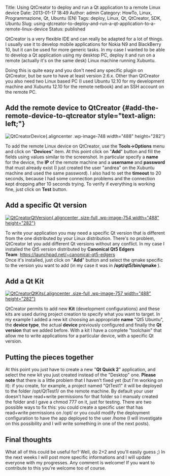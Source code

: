 Title: Using QtCreator to deploy and run a Qt application to a remote Linux device
Date: 2013-01-17 18:49
Author: admin
Category: HowTo, Linux, Programmazione, Qt, Ubuntu (EN)
Tags: deploy, Linux, Qt, QtCreator, SDK, Ubuntu
Slug: using-qtcreator-to-deploy-and-run-a-qt-application-to-a-remote-linux-device
Status: published

QtCreator is a very flexible IDE and can really be adapted for a lot of
things. I usually use it to develop mobile applications for Nokia N9 and
BlackBerry 10, but it can be used for more generic tasks. In my case I
wanted to be able to develop a Qt application using my desktop PC,
deploy it and run on a remote (actually it's on the same desk) Linux
machine running Xubuntu.

Doing this is quite easy and you don't need any specific plugin on
QtCreator, but be sure to have at least version 2.6.x. Other than
QtCreator you also need two Linux based PC (I used Ubuntu 12.10 for my
development machine and Xubuntu 12.10 for the remote netbook) and an SSH
account on the remote PC.

Add the remote device to QtCreator {#add-the-remote-device-to-qtcreator style="text-align: left;"}
----------------------------------

![QtCreatorDevice](http://www.andreagrandi.it/wp-content/uploads/2013/01/QtCreatorDevice.png){.aligncenter
.wp-image-748 width="488" height="282"}

To add the remote Linux device on QtCreator, use the
**Tools-&gt;Options** menu and click on "**Devices**" item. At this
point click on "**Add**" button and fill the fields using values similar
to the screenshot. In particular specify a **name** for the device, the
**IP** of the remote machine and a **username** and **password** that
must already exist (I just created the user "andrea" on the Xubuntu
machine and used the same password). I also had to set the **timeout**
to 20 seconds, because I had some connection problems and the connection
kept dropping after 10 seconds trying. To verify if everything is
working fine, just click on **Test** button.

Add a specific Qt version
-------------------------

[![QtCreatorQtVersion](http://www.andreagrandi.it/wp-content/uploads/2013/01/QtCreatorQtVersion.png){.aligncenter
.size-full .wp-image-754 width="488"
height="282"}](http://www.andreagrandi.it/wp-content/uploads/2013/01/QtCreatorQtVersion.png)

To write your application you may need a specific Qt version that is
different from the one distributed by your Linux distribution. There's
no problem, QtCreator let you add different Qt versions without any
conflict. In my case I installed the Qt5 version distributed by
**Canonical Qt5 Edgers
Team**: <https://launchpad.net/~canonical-qt5-edgers>  
Once it's installed, just click on "**Add**" button and select the qmake
specific to the version you want to add (in my case it was in
**/opt/qt5/bin/qmake** ).

Add a Qt Kit
------------

[![QtCreatorQtKits](http://www.andreagrandi.it/wp-content/uploads/2013/01/QtCreatorQtKits.png){.aligncenter
.size-full .wp-image-757 width="488"
height="282"}](http://www.andreagrandi.it/wp-content/uploads/2013/01/QtCreatorQtKits.png)

QtCreator permits to add new **Kit** (development configurations) and
these kits are used during project creation to specify what you want to
target. In my example I added a new kit choosing an appropriate **name**
"Qt5 Ubuntu", the **device type**, the actual **device** previously
configured and finally the **Qt version** that we added before. With a
kit I have a complete "toolchain" that allow me to write applications
for a particular device, with a specific Qt version.

Putting the pieces together
---------------------------

At this point you just have to create a new "**Qt Quick 2**"
application, and select the new kit you just created instead of the
"Desktop" one. **Please note** that there is a little problem that I
haven't fixed yet (but I'm working on it): if you create, for example, a
project named "QtTest1" it will be deployed to the folder /opt/QtTest1/
on the remote machine. By default your user doesn't have read+write
permissions for that folder so I manualy created the folder and I gave a
chmod 777 on it, just for testing. There are two possible ways to fix
this: you could create a specific user that has read+write permissions
on /opt/ or you could modify the deployment configuration to have the
app deployed to the user /home (I will investigate on this possibility
and I will write something in one of the next posts).

Final thoughts
--------------

What all of this could be useful for? Well, do 2+2 and you'll easily
guess ;) In the next weeks I will post more specific informations and I
will update everyone with my progresses. Any comment is welcome! If you
want to contribute to this you're welcome too of course.
